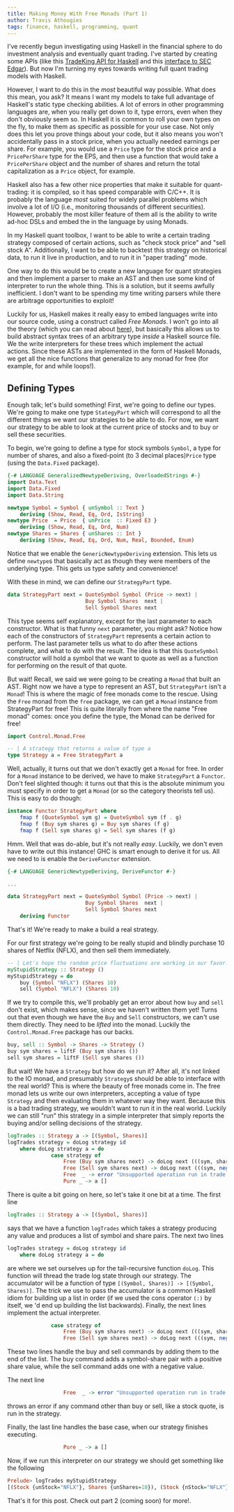 ```yaml
---
title: Making Money With Free Monads (Part 1)
author: Travis Athougies
tags: finance, haskell, programming, quant
---
```


I've recently begun investigating using Haskell in the financial sphere to do investment analysis
and eventually quant trading. I've started by creating some APIs (like this
[TradeKing API for Haskell](/projects/tradeking.html) and this
[interface to SEC Edgar](/projects/eddy.html)). But now I'm turning my eyes towards writing full
quant trading models with Haskell.

However, I want to do this in the _most_ beautiful way possible. What does this mean, you ask? It
means I want my models to take full advantage of Haskell's static type checking abilities. A lot of
errors in other programming languages are, when you really get down to it, type errors, even when
they don't obviously seem so. In Haskell it is common to roll your own types on the fly, to make
them as specific as possible for your use case. Not only does this let you prove things about your
code, but it also means you won't accidentally pass in a stock price, when you actually needed
earnings per share. For example, you would use a ``Price`` type for the stock price and a
``PricePerShare`` type for the EPS, and then use a function that would take a ``PricePerShare``
object and the number of shares and return the total capitalization as a ``Price`` object, for
example.

Haskell also has a few other nice properties that make it suitable for quant-trading: it is
compiled, so it has speed comparable with C/C++. It is probably the language _most_ suited for
widely parallel problems which involve a lot of I/O (i.e., monitoring thousands of different
securities). However, probably the most killer feature of them all is the ability to write ad-hoc
DSLs and embed the in the language by using Monads.

In my Haskell quant toolbox, I want to be able to write a certain trading strategy composed of
certain actions, such as "check stock price" and "sell stock A". Additionally, I want to be able to
backtest this strategy on historical data, to run it live in production, and to run it in "paper
trading" mode.

One way to do this would be to create a new language for quant strategies and then implement a
parser to make an AST and then use some kind of interpreter to run the whole thing. This is a
solution, but it seems awfully inefficient. I don't want to be spending my time writing parsers
while there are arbitrage opportunities to exploit!

Luckily for us, Haskell makes it really easy to embed languages write into our source code, using a
construct called _Free Monads_.  I won't go into all the theory (which you can read about
[here]()), but basically this allows us to build abstract syntax trees of an arbitrary type _inside_
a Haskell source file. We the write interpreters for these trees which implement the actual
actions. Since these ASTs are implemented in the form of Haskell Monads, we get all the nice
functions that generalize to any monad for free (for example, for and while loops!).

Defining Types
-------------

Enough talk; let's build something! First, we're going to define our types. We're going to make one
type ``StategyPart`` which will correspond to all the different things we want our strategies to be
able to do. For now, we want our strategy to be able to look at the current price of stocks and to
buy or sell these securities.

To begin, we're going to define a type for stock symbols ``Symbol``, a type for number of shares,
and also a fixed-point (to 3 decimal places)``Price`` type (using the ``Data.Fixed`` package).

``` haskell
{-# LANGUAGE GeneralizedNewtypeDeriving, OverloadedStrings #-}
import Data.Text
import Data.Fixed
import Data.String

newtype Symbol = Symbol { unSymbol :: Text }
    deriving (Show, Read, Eq, Ord, IsString)
newtype Price  = Price  { unPrice  :: Fixed E3 }
    deriving (Show, Read, Eq, Ord, Num)
newtype Shares = Shares { unShares :: Int }
    deriving (Show, Read, Eq, Ord, Num, Real, Bounded, Enum)
```

Notice that we enable the ``GenericNewtypeDeriving`` extension. This lets us define ``newtype``s
that basically act as though they were members of the underlying type. This gets us type safety and
convenience!

With these in mind, we can define our ``StrategyPart`` type.

``` haskell
data StrategyPart next = QuoteSymbol Symbol (Price -> next) |
                         Buy Symbol Shares  next |
                         Sell Symbol Shares next
```

This type seems self explanatory, except for the last parameter to each constructor. What is that
funny ``next`` parameter, you might ask? Notice how each of the constructors of ``StrategyPart``
represents a certain action to perform. The last parameter tells us what to do after these actions
complete, and what to do with the result. The idea is that this ``QuoteSymbol`` constructor will hold
a symbol that we want to quote as well as a function for performing on the result of that quote.

But wait! Recall, we said we were going to be creating a ``Monad`` that built an AST. Right now we
have a type to represent an AST, but ``StrategyPart`` isn't a ``Monad``! This is where the magic of
free monads come to the rescue. Using the ``Free`` monad from the ``free`` package, we can get a
``Monad`` instance from StrategyPart for free! This is quite literally from where the name "Free monad"
comes: once you define the type, the Monad can be derived for free!

``` haskell
import Control.Monad.Free

-- | A strategy that returns a value of type a
type Strategy a = Free StrategyPart a
```

Well, actually, it turns out that we don't exactly get a ``Monad`` for free. In order for a ``Monad``
instance to be derived, we have to make ``StrategyPart`` a ``Functor``. Don't feel slighted though:
it turns out that this is the absolute minimum you must specify in order to get a ``Monad`` (or so
the category theorists tell us). This is easy to do though:

``` haskell
instance Functor StrategyPart where
    fmap f (QuoteSymbol sym g) = QuoteSymbol sym (f . g)
    fmap f (Buy sym shares g) = Buy sym shares (f g)
    fmap f (Sell sym shares g) = Sell sym shares (f g)
```

Hmm. Well that was do-able, but it's not really _easy_. Luckily, we don't even have to write out
this instance! GHC is smart enough to derive it for us. All we need to is enable the
``DeriveFunctor`` extension.

``` haskell
{-# LANGUAGE GenericNewtypeDeriving, DeriveFunctor #-}

...

data StrategyPart next = QuoteSymbol Symbol (Price -> next) |
                         Buy Symbol Shares  next |
                         Sell Symbol Shares next
    deriving Functor
```

That's it! We're ready to make a build a real strategy.

For our first strategy we're going to be really stupid and blindly purchase 10 shares of Netflix
(NFLX), and then sell them immediately.

``` haskell
-- | Let's hope the random price fluctuations are working in our favor!
myStupidStrategy :: Strategy ()
myStupidStrategy = do
    buy (Symbol "NFLX") (Shares 10)
    sell (Symbol "NFLX") (Shares 10)
```

If we try to compile this, we'll probably get an error about how ``buy`` and ``sell`` don't exist,
which makes sense, since we haven't written them yet! Turns out that even though we have the ``Buy``
and ``Sell`` constructors, we can't use them directly. They need to be _lifted_ into the
monad. Luckily the ``Control.Monad.Free`` package has our backs.

``` haskell
buy, sell :: Symbol -> Shares -> Strategy ()
buy sym shares = liftF (Buy sym shares ())
sell sym shares = liftF (Sell sym shares ())
```

But wait! We have a ``Strategy`` but how do we run it? After all, it's not linked to the IO monad,
and presumably ``Strategy``s should be able to interface with the real world? This is where the
beauty of free monads come in. The free monad lets us write our own interpreters, accepting a value
of type ``Strategy`` and then evaluating them in whatever way they want. Because this is a bad
trading strategy, we wouldn't want to run it in the real world. Luckily we can still "run" this
strategy in a simple interpreter that simply reports the buying and/or selling decisions of the
strategy.

``` haskell
logTrades :: Strategy a -> [(Symbol, Shares)]
logTrades strategy = doLog strategy id
    where doLog strategy a = do
              case strategy of
                  Free (Buy sym shares next) -> doLog next (((sym, shares):) . a)
                  Free (Sell sym shares next) -> doLog next (((sym, negate shares):) . a)
                  Free  _ -> error "Unsupported operation run in trade logging interpreter"
                  Pure _ -> a []
```

There is quite a bit going on here, so let's take it one bit at a time. The first line

``` haskell
logTrades :: Strategy a -> [(Symbol, Shares)]
```

says that we have a function ``logTrades`` which takes a strategy producing any value and produces a
list of symbol and share pairs. The next two lines

``` haskell
logTrades strategy = doLog strategy id
    where doLog strategy a = do
```

are where we set ourselves up for the tail-recursive function ``doLog``. This function will thread
the trade log state through our strategy. The accumulator will be a function of type
``[(Symbol, Shares)] -> [(Symbol, Shares)]``. The trick we use to pass the accumulator is a common
Haskell idiom for building up a list in order (if we used the cons operator ``(:)`` by itself, we 'd
end up building the list backwards). Finally, the next lines implement the actual interpreter.

``` haskell
              case strategy of
                  Free (Buy sym shares next) -> doLog next (((sym, shares):) . a)
                  Free (Sell sym shares next) -> doLog next (((sym, negate shares):) . a)
```

These two lines handle the buy and sell commands by adding them to the end of the list. The buy
command adds a symbol-share pair with a positive share value, while the sell command adds one with a
negative value.

The next line

``` haskell
                  Free  _ -> error "Unsupported operation run in trade logging interpreter"
```

throws an error if any command other than buy or sell, like a stock quote, is run in the strategy.

Finally, the last line handles the base case, when our strategy finishes executing.

``` haskell
                  Pure _ -> a []
```

Now, if we run this interpreter on our strategy we should get something like the following

``` haskell
Prelude> logTrades myStupidStrategy
[(Stock {unStock="NFLX"}, Shares {unShares=10}), (Stock {nStock="NFLX"}, Shares {unShares=-10})]
```

That's it for this post. Check out part 2 (coming soon) for more!.
